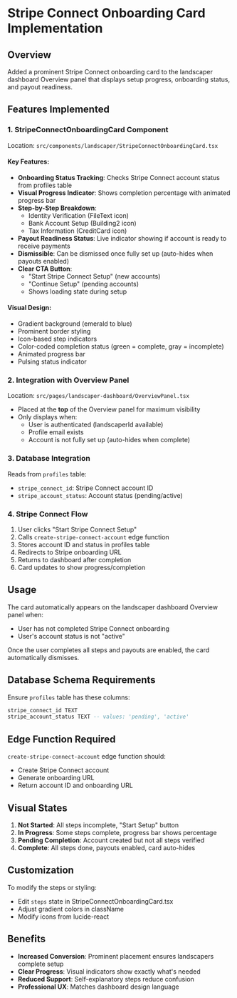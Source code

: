 # Stripe Connect Onboarding Card Implementation

## Overview
Added a prominent Stripe Connect onboarding card to the landscaper dashboard Overview panel that displays setup progress, onboarding status, and payout readiness.

## Features Implemented

### 1. **StripeConnectOnboardingCard Component**
Location: `src/components/landscaper/StripeConnectOnboardingCard.tsx`

#### Key Features:
- **Onboarding Status Tracking**: Checks Stripe Connect account status from profiles table
- **Visual Progress Indicator**: Shows completion percentage with animated progress bar
- **Step-by-Step Breakdown**:
  - Identity Verification (FileText icon)
  - Bank Account Setup (Building2 icon)
  - Tax Information (CreditCard icon)
- **Payout Readiness Status**: Live indicator showing if account is ready to receive payments
- **Dismissible**: Can be dismissed once fully set up (auto-hides when payouts enabled)
- **Clear CTA Button**: 
  - "Start Stripe Connect Setup" (new accounts)
  - "Continue Setup" (pending accounts)
  - Shows loading state during setup

#### Visual Design:
- Gradient background (emerald to blue)
- Prominent border styling
- Icon-based step indicators
- Color-coded completion status (green = complete, gray = incomplete)
- Animated progress bar
- Pulsing status indicator

### 2. **Integration with Overview Panel**
Location: `src/pages/landscaper-dashboard/OverviewPanel.tsx`

- Placed at the **top** of the Overview panel for maximum visibility
- Only displays when:
  - User is authenticated (landscaperId available)
  - Profile email exists
  - Account is not fully set up (auto-hides when complete)

### 3. **Database Integration**
Reads from `profiles` table:
- `stripe_connect_id`: Stripe Connect account ID
- `stripe_account_status`: Account status (pending/active)

### 4. **Stripe Connect Flow**
1. User clicks "Start Stripe Connect Setup"
2. Calls `create-stripe-connect-account` edge function
3. Stores account ID and status in profiles table
4. Redirects to Stripe onboarding URL
5. Returns to dashboard after completion
6. Card updates to show progress/completion

## Usage

The card automatically appears on the landscaper dashboard Overview panel when:
- User has not completed Stripe Connect onboarding
- User's account status is not "active"

Once the user completes all steps and payouts are enabled, the card automatically dismisses.

## Database Schema Requirements

Ensure `profiles` table has these columns:
```sql
stripe_connect_id TEXT
stripe_account_status TEXT -- values: 'pending', 'active'
```

## Edge Function Required

`create-stripe-connect-account` edge function should:
- Create Stripe Connect account
- Generate onboarding URL
- Return account ID and onboarding URL

## Visual States

1. **Not Started**: All steps incomplete, "Start Setup" button
2. **In Progress**: Some steps complete, progress bar shows percentage
3. **Pending Completion**: Account created but not all steps verified
4. **Complete**: All steps done, payouts enabled, card auto-hides

## Customization

To modify the steps or styling:
- Edit `steps` state in StripeConnectOnboardingCard.tsx
- Adjust gradient colors in className
- Modify icons from lucide-react

## Benefits

- **Increased Conversion**: Prominent placement ensures landscapers complete setup
- **Clear Progress**: Visual indicators show exactly what's needed
- **Reduced Support**: Self-explanatory steps reduce confusion
- **Professional UX**: Matches dashboard design language
